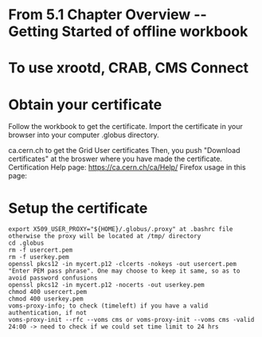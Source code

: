 # From 5.1 Chapter Overview -- Getting Started of offline workbook

# To use xrootd, CRAB, CMS Connect

# Obtain your certificate

Follow the workbook to get the certificate.
Import the certificate in your browser into your computer .globus directory.

ca.cern.ch to get the Grid User certificates
Then, you push "Download certificates" at the broswer where you have made the certificate.
Certification Help page: https://ca.cern.ch/ca/Help/
Firefox usage in this page:


# Setup the certificate

```
export X509_USER_PROXY="${HOME}/.globus/.proxy" at .bashrc file otherwise the proxy will be located at /tmp/ directory
cd .globus
rm -f usercert.pem
rm -f userkey.pem
openssl pkcs12 -in mycert.p12 -clcerts -nokeys -out usercert.pem
"Enter PEM pass phrase". One may choose to keep it same, so as to avoid password confusions
openssl pkcs12 -in mycert.p12 -nocerts -out userkey.pem
chmod 400 usercert.pem
chmod 400 userkey.pem
voms-proxy-info; to check (timeleft) if you have a valid authentication, if not
voms-proxy-init --rfc --voms cms or voms-proxy-init --voms cms -valid 24:00 -> need to check if we could set time limit to 24 hrs
```

